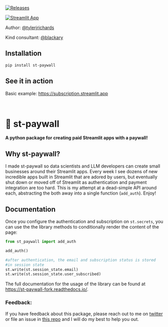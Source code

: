 [![Releases](https://img.shields.io/pypi/v/st-paywall)](https://pypi.org/project/st-paywall/)

[![Streamlit App](https://static.streamlit.io/badges/streamlit_badge_black_white.svg)](https://subscription.streamlit.app)

Author: [@tylerjrichards](https://twitter.com/tylerjrichards)

Kind consultant: [@blackary](https://github.com/blackary)

## Installation

```sh
pip install st-paywall
```

## See it in action

Basic example: https://subscription.streamlit.app

<p>&nbsp;</p>

# 🥟 st-paywall

<strong>A python package for creating paid Streamlit apps with a paywall! </strong>

## Why st-paywall?

I made st-paywall so data scientists and LLM developers can create small businesses around their Streamlit apps. Every week I see dozens of new incredible apps built in Streamlit that are adored by users, but eventually shut down or moved off of Streamlit as authentication and payment integration are too hard. This is my attempt at a dead-simple API around each, abstracting the both away into a single function (`add_auth`). Enjoy!

## Documentation

Once you configure the authentication and subscription on `st.secrets`, you can use the the library methods to conditionally render the content of the page:

```python
from st_paywall import add_auth

add_auth()

#after authentication, the email and subscription status is stored
#in session state
st.write(st.session_state.email)
st.write(st.session_state.user_subscribed)
```

The full documentation for the usage of the library can be found at https://st-paywall-fork.readthedocs.io/.

### Feedback:

If you have feedback about this package, please reach out to me on [twitter](https://twitter.com/tylerjrichards) or file an issue in [this repo](https://github.com/tylerjrichards/st-paywall/issues) and I will do my best to help you out.
